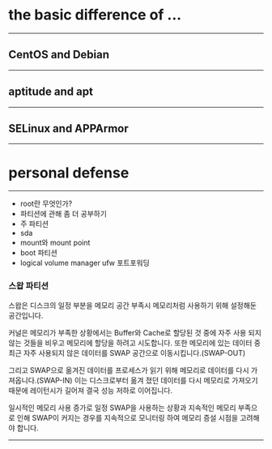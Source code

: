 # the basic difference of ...
***

## CentOS and Debian
***

## aptitude and apt
***

## SELinux and APPArmor
***


# personal defense
***
+ root란 무엇인가?
+ 파티션에 관해 좀 더 공부하기
+ 주 파티션
+ sda
+ mount와 mount point
+ boot 파티션
+ logical volume manager
ufw 포트포워딩

### 스왑 파티션
스왑은 디스크의 일정 부분을 메모리 공간 부족시 메모리처럼 사용하기 위해 설정해둔 공간입니다.

커널은 메모리가 부족한 상황에서는 Buffer와 Cache로 할당된 것 중에 자주 사용 되지 않는 것들을 비우고 메모리에 할당을 하려고 시도합니다. 또한 메모리에 있는 데이터 중 최근 자주 사용되지 않은 데이터를 SWAP 공간으로 이동시킵니다.(SWAP-OUT)

그리고 SWAP으로 옮겨진 데이터를 프로세스가 읽기 위해 메모리로 데이터를 다시 가져옵니다.(SWAP-IN) 이는 디스크로부터 옮겨 졌던 데이터를 다시 메모리로 가져오기 때문에 레이턴시가 길어져 결국 성능 저하로 이어집니다.

일시적인 메모리 사용 증가로 일정 SWAP을 사용하는 상황과 지속적인 메모리 부족으로 인해 SWAP이 커지는 경우를 지속적으로 모니터링 하여 메모리 증설 시점을 고려해야 합니다.
***
